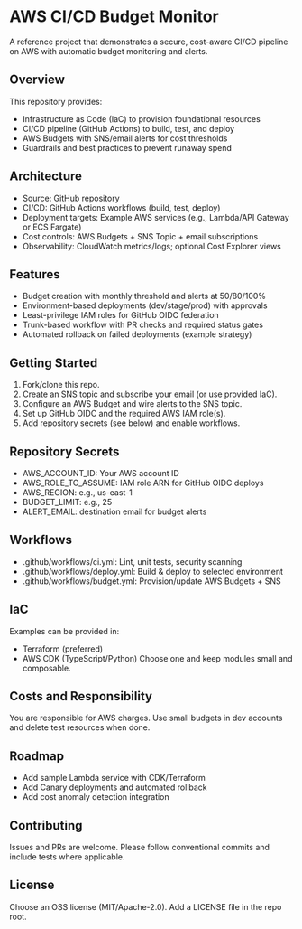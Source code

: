 # AWS CI/CD Budget Monitor

A reference project that demonstrates a secure, cost-aware CI/CD pipeline on AWS with automatic budget monitoring and alerts.

## Overview
This repository provides:
- Infrastructure as Code (IaC) to provision foundational resources
- CI/CD pipeline (GitHub Actions) to build, test, and deploy
- AWS Budgets with SNS/email alerts for cost thresholds
- Guardrails and best practices to prevent runaway spend

## Architecture
- Source: GitHub repository
- CI/CD: GitHub Actions workflows (build, test, deploy)
- Deployment targets: Example AWS services (e.g., Lambda/API Gateway or ECS Fargate)
- Cost controls: AWS Budgets + SNS Topic + email subscriptions
- Observability: CloudWatch metrics/logs; optional Cost Explorer views

## Features
- Budget creation with monthly threshold and alerts at 50/80/100%
- Environment-based deployments (dev/stage/prod) with approvals
- Least-privilege IAM roles for GitHub OIDC federation
- Trunk-based workflow with PR checks and required status gates
- Automated rollback on failed deployments (example strategy)

## Getting Started
1) Fork/clone this repo.
2) Create an SNS topic and subscribe your email (or use provided IaC).
3) Configure an AWS Budget and wire alerts to the SNS topic.
4) Set up GitHub OIDC and the required AWS IAM role(s).
5) Add repository secrets (see below) and enable workflows.

## Repository Secrets
- AWS_ACCOUNT_ID: Your AWS account ID
- AWS_ROLE_TO_ASSUME: IAM role ARN for GitHub OIDC deploys
- AWS_REGION: e.g., us-east-1
- BUDGET_LIMIT: e.g., 25
- ALERT_EMAIL: destination email for budget alerts

## Workflows
- .github/workflows/ci.yml: Lint, unit tests, security scanning
- .github/workflows/deploy.yml: Build & deploy to selected environment
- .github/workflows/budget.yml: Provision/update AWS Budgets + SNS

## IaC
Examples can be provided in:
- Terraform (preferred)
- AWS CDK (TypeScript/Python)
Choose one and keep modules small and composable.

## Costs and Responsibility
You are responsible for AWS charges. Use small budgets in dev accounts and delete test resources when done.

## Roadmap
- Add sample Lambda service with CDK/Terraform
- Add Canary deployments and automated rollback
- Add cost anomaly detection integration

## Contributing
Issues and PRs are welcome. Please follow conventional commits and include tests where applicable.

## License
Choose an OSS license (MIT/Apache-2.0). Add a LICENSE file in the repo root.

